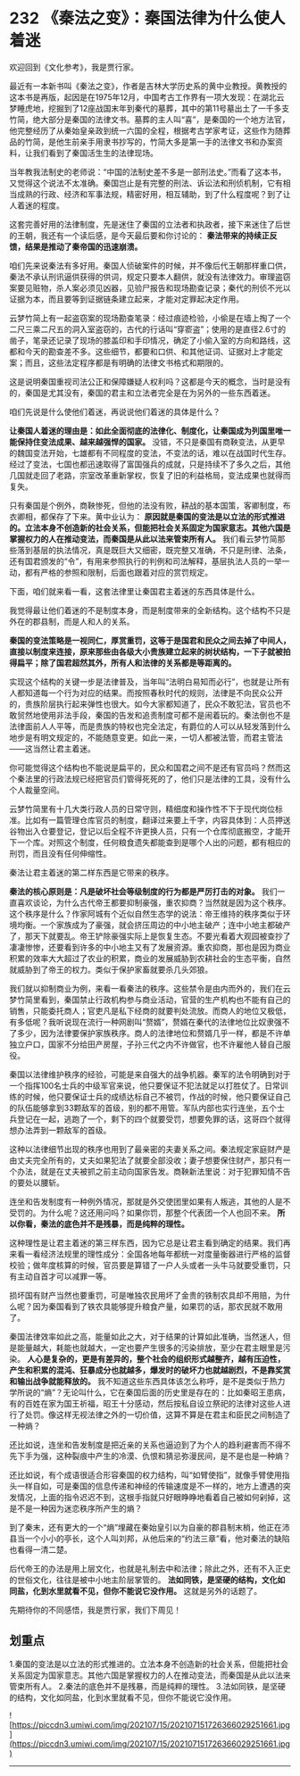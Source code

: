 # 232 《秦法之变》：秦国法律为什么使人着迷

欢迎回到《文化参考》，我是贾行家。

最近有一本新书叫《秦法之变》，作者是吉林大学历史系的黄中业教授。黄教授的这本书是再版，起因是在1975年12月，中国考古工作界有一项大发现：在湖北云梦睡虎地，挖掘到了12座战国末年到秦代的墓葬，其中的第11号墓出土了一千多支竹简，绝大部分是秦国的法律文书。墓葬的主人叫“喜”，是秦国的一个地方法官，他完整经历了从秦始皇亲政到统一六国的全程，根据考古学家考证，这些作为随葬品的竹简，是他生前亲手用隶书抄写的，竹简大多是第一手的法律文书和办案资料，让我们看到了秦国活生生的法律现场。

当年教我法制史的老师说：“中国的法制史差不多是一部刑法史。”而看了这本书，又觉得这个说法不太准确。秦国岂止是有完整的刑法、诉讼法和刑侦机制，它有相当成熟的行政、经济和军事法规，精密好用，相互辅助，到了什么程度呢？到了让人着迷的程度。

这套完善好用的法律制度，先是迷住了秦国的立法者和执政者，接下来迷住了后世的王朝，我还有一个读后感，是今天最后要和你讨论的： **秦法带来的持续正反馈，结果是推动了秦帝国的迅速崩溃。**

咱们先来说秦法有多好用。秦国人侦破案件的时候，并不像后代王朝那样重口供，秦法不承认刑讯逼供获得的供词，规定只要本人翻供，就没有法律效力。审理盗窃案要见赃物，杀人案必须见凶器，见验尸报告和现场勘查记录；秦代的刑侦不光以证据为本，而且要等到证据链条建立起来，才能对定罪起决定作用。

云梦竹简上有一起盗窃案的现场勘查笔录：经过痕迹检验，小偷是在墙上掏了一个二尺三乘二尺五的洞入室盗窃的，古代的行话叫“穿窬盗”；使用的是直径2.6寸的凿子，笔录还记录了现场的膝盖印和手印情况，确定了小偷入室的方向和路线，这都和今天的勘查差不多。这些细节，都要和口供、和其他证词、证据对上才能定案；而且，这些法定程序都是有明确的法律文书格式和期限的。

这是说明秦国重视司法公正和保障嫌疑人权利吗？这都是今天的概念，当时是没有的，秦国是尤其没有，秦国的君主和立法者完全是在为另外的一些东西着迷。

咱们先说是什么使他们着迷，再说说他们着迷的具体是什么？

 **让秦国人着迷的理由是：如此全面彻底的法律化、制度化，让秦国成为列国里唯一能保持住变法成果、越来越强悍的国家。** 没错，不只是秦国有商鞅变法，从更早的魏国变法开始，七雄都有不同程度的变法，不变法的话，难以在战国时代生存。经过了变法，七国也都迅速取得了富国强兵的成就，只是持续不了多久之后，其他几国就走回了老路，宗室改革重新掌权，恢复了旧的利益格局，变法成果也就得而复失。

只有秦国是个例外，商鞅惨死，但他的法没有败，耕战的基本国策，客卿制度，布衣卿相，都保存了下来。黄中业认为： **原因就是秦国的变法是以立法的形式推进的。立法本身不创造新的社会关系，但能把社会关系固定为国家意志。其他六国是掌握权力的人在推动变法，而秦国是从此以法来管束所有人。** 我们看云梦竹简那些落到基层的执法情况，真是既巨大又细密，既完整又准确，不只是刑律、法条，还有国君颁发的“令”，有用来参照执行的判例和司法解释，基层执法人员的一举一动，都有严格的参照和限制，后面也跟着对应的赏罚规定。

下面，咱们就来看一看，这套法律里让秦国君主着迷的东西具体是什么。

我觉得最让他们着迷的不是制度本身，而是制度带来的全新结构。这个结构不只是外在的郡县制，而是人和人的关系。

 **秦国的变法策略是一视同仁，厚赏重罚，这等于是国君和民众之间去掉了中间人，直接以制度来连接，原来那些由各级大小贵族建立起来的树状结构，一下子就被拍得扁平；除了国君超然其外，所有人和法律的关系都是等距离的。**

实现这个结构的关键一步是法律普及，当年叫“法明白易知而必行”，也就是让所有人都知道每一个行为对应的结果。而按照春秋时代的规则，法律是不向民众公开的，贵族阶层执行起来弹性也很大。如今大家都知道了，民众不敢犯法，官员也不敢贸然地使用非法手段，秦国的告发和追责制度可都不是闹着玩的。秦法倒也不是法律面前人人平等，而是贵族的特权也完全法定，有爵位的人可以从轻发落到什么地步是有明文规定的，不能随意变更。如此一来，一切人都被法管，而君主管法——这当然让君主着迷。

你可能觉得这个结构也不能说是扁平的，民众和国君之间不是还有官员吗？然而这个秦法里的行政法规已经把官员们管得死死的了，他们只是法律的工具，没有什么个人裁量空间。

云梦竹简里有十几大类行政人员的日常守则，精细度和操作性不下于现代岗位标准。比如有一篇管理仓库官员的制度，翻译过来要上千字，内容具体到：人员押送谷物出入仓要登记，登记以后全程不许更换人员，只有一个仓库彻底搬空，才能开下一个库。对照这个制度，任何粮食遗失都能查到是哪个人出的问题，都有相应的刑罚，而且没有任何伸缩性。

秦法让君主着迷的第二样东西是它带来的秩序。

 **秦法的核心原则是：凡是破坏社会等级制度的行为都是严厉打击的对象。** 我们一直喜欢谈论，为什么古代帝王都要抑制豪强，重农抑商？当然就是因为这个秩序。这个秩序是什么？作家阿城有个近似自然生态学的说法：帝王维持的秩序类似于环境均衡。一个家族成为了豪强，就会挤压周边的中小地主破产；连中小地主都破产了，那天下就要乱。帝王铲除豪强实际上是恢复生态。不要光看着大观园被查抄了凄凄惨惨，还要看到许多的中小地主又有了发展资源。重农抑商，那也是因为商业积累的效率大大超过了农业的积累，商业的发展威胁到农耕社会的生态平衡，自然就威胁到了帝王的权力。类似于保护家畜就要杀几头郊狼。

我们就以抑制商业为例，来看一看秦法的秩序。这些禁令是由内而外的，我们在云梦竹简里看到，秦国禁止行政机构参与商业活动，官营的生产机构也不能有自己的销售，只能委托商人；官吏凡是私下经商的就要判处流放。而商人的地位又极低，有多低呢？我听说现在流行一种网剧叫“赘婿”，赘婿在秦代的法律地位比奴隶强不了多少，因为法律要保护家族秩序。商人的法律地位和赘婿几乎一样，都是不许单独立户口，国家不分给田产房屋，子孙三代之内不许做官，也不许雇他人替自己服役。

秦国以法律维护秩序的经验，可能是来自强大的战争机器。秦军的法令明确到对于一个指挥100名士兵的中级军官来说，他只要保证不犯法就足以打胜仗了。日常训练的时候，他只要保证士兵的成绩达标自己不被罚，作战的时候，他只要保证自己的队伍能够拿到33颗敌军的首级，别的都不用管。军队内部也实行连坐，五个士兵登记在一起，逃跑了一个，剩下的四个就要受罚，想要免罪的话，这哥四个就得想办法弄到一颗敌军的首级。

这种以法律细节出现的秩序也用到了最亲密的夫妻关系之间。秦法规定家庭财产是由丈夫完全所有的，丈夫如果犯法了就要全部没收；妻子想要保住财产，那只有一个办法，就是在丈夫被抓之前主动向国家告发。商鞅新法里说：对于犯罪知情不告的要处以腰斩。

连坐和告发制度有一种例外情况，那就是外交使团里如果有人叛逃，其他的人是不受罚的。为什么呢？这还用问吗？如果你罚，那整个代表团一个人也回不来。 **所以你看，秦法的底色并不是残暴，而是纯粹的理性。**

这种理性是让君主着迷的第三样东西，因为它总是让君主看到确定的结果。我们再来看一看经济法规里的理性成分：全国各地每年都统一对度量衡器进行严格的监督校验；做年度核算的时候，官员要是算错了一户人头或者一头牛马就要受重罚，只有主动自首才可以减罪一等。

损坏国有财产当然也要重罚，可是唯独农民用坏了金贵的铁制农具却不用赔，为什么呢？因为秦国看到了铁农具能够提升粮食产量，如果罚的话，那农民就不敢用了。

秦国法律效率如此之高，能量如此之大，对于结果的计算如此准确，当然迷人，但是能量越大，耗能也就越大，一定也要产生很多的污染排放，至少在君主眼里是污染。 **人心是复杂的，更是有差异的，整个社会的组织形式越整齐，越有压迫性，产生和积累的混沌、狂暴成分也就越多，爆发时的破坏力也就越剧烈，不是靠奖赏和输出战争就能释放的。** 我不知道这些东西具体该怎么称呼，是不是类似于热力学所说的“熵”？无论叫什么，它在秦国后面的历史里是存在的：比如秦昭王患病，有的百姓在家为国王祈福，昭王十分感动，然后按私自设立祭祀的法律对这些人进行了处罚。像这样无视法律之外的一切价值，这算不算是在君主和臣民之间制造了一种熵？

还比如说，连坐和告发制度是把近亲的关系也逼迫到了为个人的趋利避害而不得不先下手为强，这种裂痕中产生的冷漠、仇恨和猜忌弥漫民间，是不是也是一种熵？

还比如说，有个成语很适合形容秦国的权力结构，叫“如臂使指”，就像手臂使用指头一样自如，可是秦国的信息传递和神经的传输速度是不一样的，地方上遭遇的突发情况，上面的指令迟迟不到，这根手指就只好眼睁睁地看着自己被如何剁掉，这是不是一种因为迷恋秩序所产生的熵？

到了秦末，还有更大的一个“熵”埋藏在秦始皇引以为自豪的郡县制末梢，他正在沛县当一个小小的亭长，这个人叫刘邦，从他后来的“约法三章”看，他对秦法的缺陷也看得一清二楚。

后代帝王的办法是用上层文化，也就是礼制去中和法律；除此之外，还有不入正史的世俗文化，往往是被中小地主阶层掌管的。 **法如同铁，是坚硬的结构，文化如同盐，化到水里就看不见，但你不能说它没作用。** 这就是另外的话题了。

先期待你的不同感悟，我是贾行家，我们下周见！

## 划重点

1.秦国的变法是以立法的形式推进的。立法本身不创造新的社会关系，但能把社会关系固定为国家意志。其他六国是掌握权力的人在推动变法，而秦国是从此以法来管束所有人。
2.秦法的底色并不是残暴，而是纯粹的理性。
3.法如同铁，是坚硬的结构，文化如同盐，化到水里就看不见，但你不能说它没作用。

![https://piccdn3.umiwi.com/img/202107/15/202107151726366029251661.jpg](https://piccdn3.umiwi.com/img/202107/15/202107151726366029251661.jpg)

---
